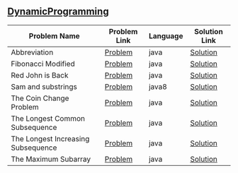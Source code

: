 ## [DynamicProgramming](https://www.hackerrank.com/domains/algorithms/dynamic-programming)

|Problem Name|Problem Link|Language|Solution Link|
---|---|---|---
|Abbreviation|[Problem](https://www.hackerrank.com/challenges/abbr/problem)|java|[Solution](./Abbreviation.java)|
|Fibonacci Modified|[Problem](https://www.hackerrank.com/challenges/fibonacci-modified/problem)|java|[Solution](./FibonacciModified.java)|
|Red John is Back|[Problem](https://www.hackerrank.com/challenges/red-john-is-back/problem)|java|[Solution](./RedJohnisBack.java)|
|Sam and substrings|[Problem](https://www.hackerrank.com/challenges/sam-and-substrings/problem)|java8|[Solution](./Samandsubstrings.java)|
|The Coin Change Problem|[Problem](https://www.hackerrank.com/challenges/coin-change/problem)|java|[Solution](./TheCoinChangeProblem.java)|
|The Longest Common Subsequence|[Problem](https://www.hackerrank.com/challenges/dynamic-programming-classics-the-longest-common-subsequence/problem)|java|[Solution](./TheLongestCommonSubsequence.java)|
|The Longest Increasing Subsequence|[Problem](https://www.hackerrank.com/challenges/longest-increasing-subsequent/problem)|java|[Solution](./TheLongestIncreasingSubsequence.java)|
|The Maximum Subarray|[Problem](https://www.hackerrank.com/challenges/maxsubarray/problem)|java|[Solution](./TheMaximumSubarray.java)|
